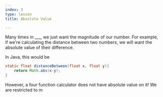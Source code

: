 ```yaml
---
index: 3
type: lesson
title: Absolute Value

---
```


Many times in ___, we just want the magnitude of our number. For example, if we're calculating the distance between two numbers, we will want the absolute value of their difference.

In Java, this would be
```java
static float distanceBetween(float x, float y){
	return Math.abs(x-y);
}
```
However, a four function calculator does not have absolute value on it! We are restricted to m
<!--stackedit_data:
eyJoaXN0b3J5IjpbLTM1MTgxMTQ4LDE4ODcwODg2ODNdfQ==
-->